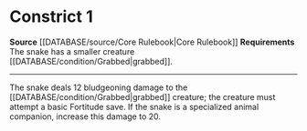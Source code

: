 ﻿---
actions: '[one-action]'
id: '20'
name: Constrict
rarity: Common
requirement: The snake has a smaller creature [[DATABASE/condition/Grabbed|grabbed]]
  .
source: '[[DATABASE/source/Core Rulebook|Core Rulebook]]'
type: Action

---
# Constrict <span class="action-icon">1</span>

**Source** [[DATABASE/source/Core Rulebook|Core Rulebook]] 
**Requirements** The snake has a smaller creature [[DATABASE/condition/Grabbed|grabbed]].

---
The snake deals 12 bludgeoning damage to the [[DATABASE/condition/Grabbed|grabbed]] creature; the creature must attempt a basic Fortitude save. If the snake is a specialized animal companion, increase this damage to 20.